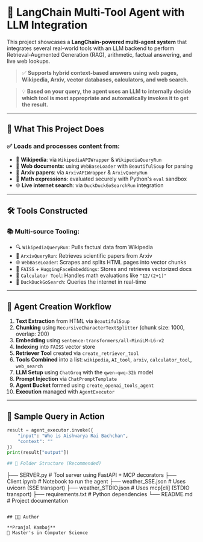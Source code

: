 # 🤖 LangChain Multi-Tool Agent with LLM Integration

This project showcases a **LangChain-powered multi-agent system** that integrates several real-world tools with an LLM backend to perform Retrieval-Augmented Generation (RAG), arithmetic, factual answering, and live web lookups.

> ✅ **Supports hybrid context-based answers using web pages, Wikipedia, Arxiv, vector databases, calculators, and web search.**

> 💡 **Based on your query, the agent uses an LLM to internally decide which tool is most appropriate and automatically invokes it to get the result.**

---

## 🚀 What This Project Does

### ✅ Loads and processes content from:

- 🧾 **Wikipedia**: via `WikipediaAPIWrapper` & `WikipediaQueryRun`
- 📄 **Web documents**: using `WebBaseLoader` with `BeautifulSoup` for parsing
- 🧠 **Arxiv papers**: via `ArxivAPIWrapper` & `ArxivQueryRun`
- 🧮 **Math expressions**: evaluated securely with Python's `eval` sandbox
- 🌐 **Live internet search**: via `DuckDuckGoSearchRun` integration

---

## 🛠 Tools Constructed

### 📚 Multi-source Tooling:

- 🔍 `WikipediaQueryRun`: Pulls factual data from Wikipedia  
- 📑 `ArxivQueryRun`: Retrieves scientific papers from Arxiv  
- 🌐 `WebBaseLoader`: Scrapes and splits HTML pages into vector chunks  
- 🧠 `FAISS` + `HuggingFaceEmbeddings`: Stores and retrieves vectorized docs  
- 🧮 `Calculator Tool`: Handles math evaluations like `"12/(2+1)"`  
- 🔎 `DuckDuckGoSearch`: Queries the internet in real-time  

---

## 🧩 Agent Creation Workflow

1. **Text Extraction** from HTML via `BeautifulSoup`  
2. **Chunking** using `RecursiveCharacterTextSplitter` (chunk size: 1000, overlap: 200)  
3. **Embedding** using `sentence-transformers/all-MiniLM-L6-v2`  
4. **Indexing** into `FAISS` vector store  
5. **Retriever Tool** created via `create_retriever_tool`  
6. **Tools Combined** into a list: `wikipedia`, `AI_tool`, `arxiv`, `calculator_tool`, `web_search`  
7. **LLM Setup** using `ChatGroq` with the `qwen-qwq-32b` model  
8. **Prompt Injection** via `ChatPromptTemplate`  
9. **Agent Bucket** formed using `create_openai_tools_agent`  
10. **Execution** managed with `AgentExecutor`  

---

## 💬 Sample Query in Action

```python
result = agent_executor.invoke({
    "input": "Who is Aishwarya Rai Bachchan",
    "context": ""
})
print(result["output"])

## 📎 Folder Structure (Recommended)

```
├── SERVER.py                      # Tool server using FastAPI + MCP decorators
├── Client.ipynb                   # Notebook to run the agent
├── weather_SSE.json               # Uses uvicorn (SSE transport)
├── weather_STDIO.json             # Uses mcp[cli] (STDIO transport)
├── requirements.txt               # Python dependencies
└── README.md                      # Project documentation

```

## 👨‍💻 Author

**Pranjal Kamboj**  
💼 Master's in Computer Science  

